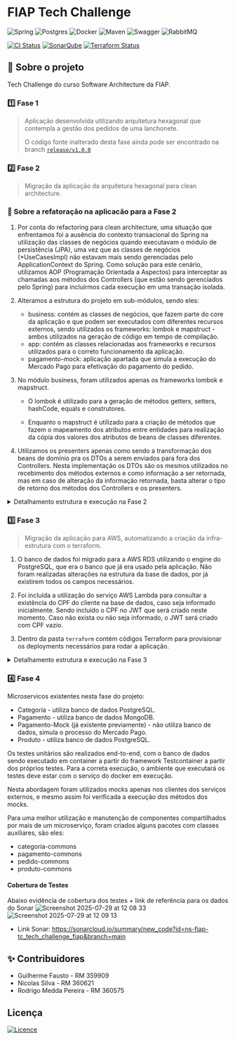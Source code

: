# FIAP Tech Challenge

![Spring](https://img.shields.io/badge/spring-%236DB33F.svg?style=for-the-badge&logo=spring&logoColor=white)
![Postgres](https://img.shields.io/badge/postgres-%23316192.svg?style=for-the-badge&logo=postgresql&logoColor=white)
![Docker](https://img.shields.io/badge/docker-%230db7ed.svg?style=for-the-badge&logo=docker&logoColor=white)
![Maven](https://img.shields.io/badge/maven-%230db7ed.svg?style=for-the-badge&logo=maven&logoColor=white)
![Swagger](https://img.shields.io/badge/-Swagger-%23Clojure?style=for-the-badge&logo=swagger&logoColor=white)
![RabbitMQ](https://img.shields.io/badge/Rabbitmq-FF6600?style=for-the-badge&logo=rabbitmq&logoColor=white)

[![CI Status](https://github.com/ra1nmak3r1/tech_challenge_fiap/actions/workflows/docker-build.yml/badge.svg)](https://github.com/ra1nmak3r1/tech_challenge_fiap/actions)
[![SonarQube](https://github.com/ns-fiap-tc/tech_challenge_fiap/actions/workflows/sonarcloud.yml/badge.svg)](https://github.com/ns-fiap-tc/tech_challenge_fiap/actions/workflows/sonarcloud.yml)
[![Terraform Status](https://github.com/ns-fiap-tc/tech_challenge_fiap/actions/workflows/deploy.yml/badge.svg)](https://github.com/ns-fiap-tc/tech_challenge_fiap/actions)

## 📖 Sobre o projeto

Tech Challenge do curso Software Architecture da FIAP.

### 1️⃣ Fase 1

> Aplicação desenvolvida utilizando arquitetura hexagonal que contempla a gestão dos pedidos de uma lanchonete.
>
> O código fonte inalterado desta fase ainda pode ser encontrado na branch [`release/v1.0.0`](https://github.com/ra1nmak3r1/tech_challenge_fiap/tree/release/v1.0.0)

### 2️⃣ Fase 2

> Migração da aplicação da arquitetura hexagonal para clean architecture.

### 📝 Sobre a refatoração na aplicacão para a Fase 2

1. Por conta do refactoring para clean architecture, uma situação que enfrentamos foi a ausência do contexto transacional do Spring na utilização das classes de negócios quando executavam o módulo de persistência (JPA), uma vez que as classes de negócios (\*UseCasesImpl) não estavam mais sendo gerenciadas pelo ApplicationContext do Spring. Como solução para este cenário, utilizamos AOP (Programação Orientada a Aspectos) para interceptar as chamadas aos métodos dos Controllers (que estão sendo gerenciados pelo Spring) para incluirmos cada execução em uma transação isolada.

2. Alteramos a estrutura do projeto em sub-módulos, sendo eles:

   - business: contém as classes de negócios, que fazem parte do core da aplicação e que podem ser executados com diferentes recursos externos, sendo utilizados os frameworks: lombok e mapstruct - ambos utilizados na geração de código em tempo de compilação.
   - app: contém as classes relacionadas aos frameworks e recursos utilizados para o correto funcionamento da aplicação.
   - pagamento-mock: aplicação apartada que simula a execução do Mercado Pago para efetivação do pagamento do pedido.

3. No módulo business, foram utilizados apenas os frameworks lombok e mapstruct.

   - O lombok é utilizado para a geração de métodos getters, setters, hashCode, equals e construtores.

   - Enquanto o mapstruct é utilizado para a criação de métodos que fazem o mapeamento dos atributos entre entidades para realização da cópia dos valores dos atributos de beans de classes diferentes.

4. Utilizamos os presenters apenas como sendo a transformação dos beans de domínio pra os DTOs a serem enviados para fora dos Controllers. Nesta implementação os DTOs são os mesmos utilizados no recebimento dos métodos externos e como informação a ser retornada, mas em caso de alteração da informação retornada, basta alterar o tipo de retorno dos métodos dos Controllers e os presenters.

<details>
  <summary>Detalhamento estrutura e execução na Fase 2</summary>

## 🏛️ Estrutura utilizada nos pacotes

```
raíz
├── app (módulo)
│   ├── Dockerfile
│   ├── pom.xml
│   └── src
│       └── application
│           ├──	device
│           │   ├── queue (produtores / consumidores)
│           │   ├── rest (interfaces)
│           │   │   ├── exception
│           │   │   │   └── handler
│           │   │   └── impl (implementações das interfaces)
│           │   └── persistence
│           │       ├── entity
│           │       ├── mapper
│           │       └── repository
│           └── infrastructure (local onde serão utilizadas as dependências de cada cloud ou de recursos externos)
│               ├── aspect (pacote contendo as classes da AOP)
│               ├── config (inclusão das configurações da aplicação, como por exemplo @Configuration do Spring, criando os @Bean)
│               ├── utils (classes utilitárias)
│               └── aws (pacotes específicos para cada cloud, por exemplo)
├── business (módulo)
│   ├── pom.xml
│   └── src
│       └── business (classes / interfaces referentes às regras de negócios da aplicação. criar as classes / interfaces sem usar frameworks - código o mais simples possível)
│           ├── adapter
│           │   ├── controller
│           │   ├── gateway
│           │   └── presenter
│           ├── common
│           │   ├── dto
│           │   ├── mapper
│           │   ├── queue (produtor / consumidor)
│           │   └── persistence
│           └── core
│               ├── domain (POJOs)
│               ├── exception
│               └── usecase (interfaces contendo os métodos a serem implementados)
│                   └── impl (implementações das interfaces)
└── pagamento-mock (módulo)
    ├── Dockerfile
    ├── pom.xml
    └── src
        └── pagamentomock
            ├── adapter
            │   ├── input
            │   │    ├── controller
            │	│    ├── dto
            │	│    └── mapper
            │	└── output
            └── infrastructure
                ├── config
                └── utils

```

## 💻 Tecnologias utilizadas na Aplicação

- Maven 3.9.9
- Spring Boot 3.3.4
- Java 17

## 📦 Arquitetura da Infraestrutura e CI/CD

### 🚀 Tecnologias Utilizadas na Infraestrutura

- **Minikube** — Cluster Kubernetes local para simular produção
- **Kubernetes (K8s)** — Orquestração dos recursos
- **Docker** — Empacotamento das aplicações em containers
- **Docker Compose** — Suporte ao ambiente de desenvolvimento local
- **GitHub Actions** — Pipeline de CI para build e deploy das imagens
- **Docker Hub** — Repositório para armazenar imagens da aplicação
- **Secrets e ConfigMaps** — Gestão segura de variáveis sensíveis no cluster
- **RabbitMQ(4.0.5) & PostgreSQL(16)** — Infraestrutura de mensageria e banco de dados

---

### ✅ Pré-requisitos para Execução

- **Docker** e **Docker Compose** instalados
- **Minikube** instalado e configurado localmente (Testes e validações realizados com a v1.35.0)
- Acesso ao `.env` com as variáveis necessárias

---

### 🛠️ Integração Contínua (CI)

O fluxo de CI é automatizado via **GitHub Actions** e é engatilhado a cada `push` na branch `main`.

1. Faz o checkout do repositório
2. Gera as imagens Docker de cada aplicação (`app` e `mock-pagamento`)
3. Faz o login no Docker Hub usando um **Access Token seguro**
4. Publica as imagens no Docker Hub (`app` em repositório privado e `mock-pagamento` em repositório público)

---

### 🌐 Deploy e Infraestrutura (CD)

A subida do ambiente é feita localmente via script `setup.sh` ou `setup.bat`, que:

1. Lê e carrega o arquivo `.env` com credenciais e configurações
2. Cria dinamicamente as Secrets no Kubernetes
3. Aplica todos os manifestos do cluster (PostgreSQL, RabbitMQ, app e mock)
4. Expõe os serviços via `port-forward` para acesso local (`localhost:8080`, `:8081`)

---

### 🧭 Fluxo da Arquitetura (CI/CD)

```mermaid
flowchart TD
    dev[Desenvolvedor] --> pushGit[Push para GitHub]

    subgraph GitHub_Actions_CI
        pushGit --> buildApp[Build imagem da aplicação]
        buildApp --> buildMock[Build imagem do mock-pagamento]
        buildMock --> dockerLogin[Login no Docker Hub]
        dockerLogin --> pushImages[Push das imagens]
    end

    pushImages --> dockerHub[Docker Hub]

    dev --> runSetup[Executa setup.sh ou setup.bat]

    subgraph Execucao_Local_CD
        runSetup --> loadEnv[Carrega variáveis do .env]
        loadEnv --> createSecrets[Cria Secrets no Kubernetes]
        createSecrets --> applyManifests[Aplica manifestos do cluster]
        applyManifests --> portForward[Port-forward dos serviços]
    end

    dockerHub --> applyManifests
    portForward --> appAccess[Acesso ao App Principal na porta 8080]
    portForward --> mockAccess[Acesso ao Mock Pagamento na porta 8081]
```

### 📈 Escalabilidade e HPA no Kubernetes

Para lidar com cenários de alta demanda, como por exemplo **lentidão no totem da lanchonete durante horários de pico**, a aplicação principal foi configurada com um recurso chamado **HPA (Horizontal Pod Autoscaler)** no Kubernetes.

O HPA monitora o uso de **CPU** do container da aplicação e **escala automaticamente o número de réplicas** (pods) quando a utilização ultrapassa um determinado limite configurado.

---

#### 📌 Exemplo de caso prático

> Cenário: durante o horário de almoço, há um grande volume de clientes utilizando o totem de autoatendimento. Isso gera lentidão e demora nas respostas da aplicação.

🔧 Solução:

- O HPA detecta que o uso de CPU no pod principal (`app`) ou no `mock-pagamento` está acima do limite (70% para o app, 80% para o mock)
- Ele automaticamente cria novos pods (`réplicas`) da aplicação para distribuir a carga
- Os **Services do Kubernetes** atuam como balanceadores de carga, redirecionando requisições para os pods disponíveis
- Quando o pico passa, o HPA reduz o número de pods novamente para economizar recursos

---

#### 🧭 Diagrama da Escalabilidade

```mermaid
flowchart TD
    Client[Usuario - Totem/Navegador] --> Ingress[Entrada de Requisições]
    Ingress --> AppService[Service - app]
    Ingress --> MockService[Service - mock-pagamento]

    subgraph App_Pods
        App1[Pod app - Réplica 1]
        App2[Pod app - Réplica 2]
        AppN[Pod app - Réplica N]
    end

    subgraph Mock_Pods
        Mock1[Pod mock - Réplica 1]
        Mock2[Pod mock - Réplica 2]
        MockN[Pod mock - Réplica N]
    end

    AppService --> App1
    AppService --> App2
    AppService --> AppN

    MockService --> Mock1
    MockService --> Mock2
    MockService --> MockN

    subgraph HPA[Horizontal Pod Autoscaler]
        HPAApp[Escala o app baseado em CPU >70%]
        HPAMock[Escala o mock baseado em CPU >80%]
    end

    HPAApp --> App1
    HPAApp --> App2
    HPAMock --> Mock1
    HPAMock --> Mock2
```

---

#### 🧑‍💻 Considerações

- O **HPA está configurado para ambos os serviços**:
  - `app` com threshold de 70% de uso de CPU
  - `mock-pagamento` com threshold de 80% de uso de CPU
- O `app` pode escalar até **5 réplicas**, conforme demanda
- O `mock-pagamento` pode escalar até **3 réplicas**, conforme demanda
  > No `mock-pagamento` estamos apenas simulando um sistema externo de pagamentos, não necessariamente precisaríamos de um HPA nele, mas decidimos manter a configuração em uma escala menor

## ⚙️ Como executar a infraestrutura com Minikube

### ✅ 1. Pré-requisitos

Instale as ferramentas abaixo:

- [Docker](https://www.docker.com/products/docker-desktop/)
- [Minikube](https://minikube.sigs.k8s.io/docs/start/)

---

### ✅ 2. Clonar o repositório

```bash
git clone https://github.com/ra1nmak3r1/tech_challenge_fiap.git
cd tech_challenge_fiap
```

---

### ✅ 3. Criar o arquivo `.env` com base no `.env.example`

Já existe um arquivo de exemplo chamado **`.env.example`** no projeto.

<details>
  <summary><strong>🔐 COMO CONFIGURAR O ARQUIVO .ENV</strong></summary>

1. Copie o arquivo `.env.example` para `.env`:

```bash
cp .env.example .env  # Linux ou Mac
```

```powershell
copy .env.example .env  # Windows
```

2. Substitua os valores fictícios pelos **valores reais que foram enviados separadamente**.

> ⚠️ Os valores do `.env.example` são apenas ilustrativos e não funcionais.

</details>

---

### ✅ 4. Subir a infraestrutura

Foram desenvolvidos scripts em `.sh` e `.bat` para facilitar a inicialização da infraestrutura no Minikube, sem que seja necessário executar os comandos da API do Kubernetes para tal. Na prática ambos os scripts fazem o seguinte:

1. ✅ Verifica se o arquivo `.env` existe e carrega suas variáveis
2. 🔐 Cria dinamicamente as **Secrets** no Kubernetes com base no `.env`
3. 🐳 Cria uma Secret para autenticação no **Docker Hub** (para acesso à imagem privada da aplicação principal)
4. 🚀 Inicializa o cluster local do **Minikube**
5. 📂 Aplica todos os **manifestos Kubernetes** da aplicação:
   - Banco de dados PostgreSQL
   - RabbitMQ
   - Aplicação principal (`app`)
   - Serviço de mock de pagamento (`mock-pagamento`)
6. 🌐 Expõe os serviços localmente via `kubectl port-forward`, permitindo acesso via `localhost`
7. ⏳ Aguarda os pods ficarem prontos antes de liberar o acesso

> ℹ️ Em cerca de 3-4 minutos, o ambiente estará funcionando localmente com todos os microsserviços no ar.

#### ▶️ Linux ou Mac:

```bash
chmod +x setup.sh
./setup.sh
```

#### 🪟 Windows:

```powershell
.\setup.bat
```

---

### ✅ 5. Acessar os serviços localmente

| Serviço        | URL                   |
| -------------- | --------------------- |
| Aplicação      | http://localhost:8080 |
| Mock Pagamento | http://localhost:8081 |

---

### 🛠️ Comandos úteis para observação

Ver todos os pods:

```bash
kubectl get pods
```

Ver logs da aplicação principal:

```bash
kubectl logs -l app=lanchonete-app -f
```

Ver logs do mock pagamento:

```bash
kubectl logs -l app=mock-pagamento -f
```

---

### 🧹 Resetar tudo (opcional)

Caso queira limpar o ambiente e recomeçar do zero, preparamos os seguintes executáveis para facilitar o processo:

#### ▶️ Linux ou Mac

```bash
./delete_setup.sh
```

#### 🪟 Windows

```powershell
.\delete_setup.bat
```

Ou, você também pode zerar o minikube por completo se desejar

```bash
minikube delete
```

## 📄 Acesso à documentação das APIs

#### Aplicação

- http://localhost:8080/api-docs (endpoints)
- http://localhost:8080/swagger-ui/index.html (swagger-ui)

#### Pagamento Mock

- http://localhost:8081/api-docs (endpoints)
- http://localhost:8081/swagger-ui/index.html (swagger-ui)

## 🧪 Execução em modo de Desenvolvimento (sem Minikube)

<details>

<summary>Se desejar executar a aplicação em modo de desenvolvimento local para debugar e alterar o código fonte em caráter de teste, siga este passo a passo</summary>

#### ✅ 1. Pré-requisitos

- Docker
- Docker Compose
- Maven 3.9.9
- Spring Boot 3.3.4
- Java 17

---

#### ✅ 2. Gerar o `.env`

Crie o arquivo `.env` com base no `.env.example`, da mesma forma descrita anteriormente:

```bash
cp .env.example .env  # Linux ou Mac
```

```powershell
copy .env.example .env  # Windows
```

Substitua os valores conforme os dados enviados.

---

#### ✅ 3. Buildar as aplicações localmente (apenas na primeira vez)

Primeiro instale o pacote parent da aplicação, através do comando:

```bash
mvn -DskipTests -DskipITs=true -N clean install
```

Em seguida, compile o projeto e gere o arquivo `.jar`. Para isso, execute:

```bash
mvn -DskipTests clean package
```

---

#### ✅ 4. Subir o ambiente de desenvolvimento com Docker Compose

Na raiz do projeto, execute:

```bash
docker compose up --build
```

Isso irá:

- Buildar os containers da aplicação principal e do mock
- Subir o banco de dados PostgreSQL e o RabbitMQ
- Conectar todos os serviços em rede local

---

#### ✅ 5. Acessar os serviços localmente

| Serviço        | URL                   |
| -------------- | --------------------- |
| Aplicação      | http://localhost:8080 |
| Mock Pagamento | http://localhost:8081 |

</details>

## 🔄 Fluxo de Execução

### 1. Criação de um novo pedido

```
POST -> /pedido-service/v1/save
```

---

### 2. Atualização dos itens do pedido

```
PUT -> /pedido-service/v1/save/:id
```

Esta atualização contempla:

- Os **itens do pedido**
- As **informações de pagamento**
- O **status do pedido**

> O ID do objeto pagamento deve ser preenchido.

Caso o status seja alterado para `RECEBIDO`, isso significa que o pedido foi finalizado pelo usuário e agora será feito o **processamento do pagamento**, que ocorrerá de forma assíncrona, utilizando o projeto **Pagamento Mock**.

---

### 3. Confirmação do Pagamento

Para confirmar que o pagamento foi realizado, é necessário executar o endpoint abaixo do **Pagamento Mock**, que por sua vez **executará o webhook da aplicação**.

**Endpoint do Pagamento Mock:**

```
POST -> /pagamento-mock-service/v1/callPagamentoWebHook/:pedidoId/:aprovarPagamento
```

**Webhook da aplicação:**

```
POST -> /pagamento-service/v1/updateStatus/:pedidoId/:statusCode
```

### Observações

- Ambos os métodos foram definidos como `POST` por não serem indepotentes.
- A execução do webhook, caso receba o `statusCode = 100`, significa que o pagamento foi realizado com sucesso, e fará com que o pedido seja **confirmado** e as **Ordens de Serviço sejam criadas para a cozinha**.

</details>

### 3️⃣ Fase 3

> Migração da aplicação para AWS, automatizando a criação da infra-estrutura com o terraform.

1. O banco de dados foi migrado para a AWS RDS utilizando o engine do PostgreSQL, que era o banco que já era usado pela aplicação. Não foram realizadas alterações na estrutura da base de dados, por já existirem todos os campos necessários.

2. Foi incluída a utilização do serviço AWS Lambda para consultar a existência do CPF do cliente na base de dados, caso seja informado inicialmente. Sendo incluído o CPF no JWT que será criado neste momento. Caso não exista ou não seja informado, o JWT será criado com CPF vazio.

3. Dentro da pasta `terraform` contém códigos Terraform para provisionar os deployments necessários para rodar a aplicação.

<details>
  <summary>Detalhamento estrutura e execução na Fase 3</summary>

## 🔁 Fluxo da requisição na AWS

![Fluxo AWS](fluxo-aws.png "Título Opcional da Imagem")

## 👟 Passos para o provisionamento
Este projeto faz parte de um ecossistema maior, composto por múltiplos repositórios que se comunicam entre si e também utilizam GitHub Actions para provisionamento ou deploy automatizado.

Para completo funcionamento da plataforma, é necessário seguir o seguinte fluxo de provisionamento:

> 1. A provisão do repositório da infra-base; [`infra-base`](https://github.com/ns-fiap-tc/infra-base);
> 2. A provisão do repositório do banco de dados: [`infra-bd`](https://github.com/ns-fiap-tc/infra-bd);
> 3. A provisão deste repositório [`tech_challenge_fiap`]([#como-rodar-o-projeto](https://github.com/ns-fiap-tc/tech_challenge_fiap?tab=readme-ov-file#como-rodar-o-projeto));
> 4. A provisão da lambda e api gateway: [`lambda`](https://github.com/ns-fiap-tc/lambda)

> ⚠️ Todos os workflows são configurados para serem disparados com segurança usando variáveis armazenadas via GitHub Secrets.

## 🚀 Como rodar o projeto

### 🤖 Via Github Actions
<details>
  <summary>Passo a passo</summary>

#### 📖 Resumo
Após o build e publicação das imagens Docker da aplicação (realizado na pipeline `Build and Push Docker Images`), uma **segunda pipeline é acionada automaticamente** com o objetivo de **provisionar a infraestrutura na AWS utilizando Terraform**.
Este processo é orquestrado pelo workflow `Terraform Deploy`.
> Neste caso, somente os membros da equipe que fazem parte do projeto podem utilizar este fluxo.

#### 🔐 Pré-requisitos
Antes de utilizar esse fluxo, é necessário que as seguintes **secrets** estejam configuradas no repositório no GitHub:
- `AWS_ACCESS_KEY_ID`
- `AWS_SECRET_ACCESS_KEY`
- `AWS_SESSION_TOKEN` *(se estiver usando AWS Academy)*
- `TF_VAR_db_username`
- `TF_VAR_db_password`
- `DOCKERHUB_USERNAME`
- `DOCKERHUB_ACCESS_TOKEN`

Essas variáveis são utilizadas pelo Terraform para acessar a AWS, provisionar a infraestrutura e autenticar no Docker Hub para baixar as imagens da aplicação.

> Você pode configurar essas secrets em: `Settings > Secrets and variables > Actions`

#### ⚙️ Etapas do Deploy via GitHub Actions:
1. ✅ **Disparo automático**: A action é iniciada **somente após a finalização com sucesso** da pipeline de build (`workflow_run.conclusion == 'success'`).
2. 🧾 **Checkout do código**: A action clona o repositório na VM temporária usada pela GitHub Action.
3. ⚒️ **Configuração do Terraform**: A ferramenta `terraform` é instalada no ambiente.
4. 📁 **Acesso à pasta `terraform/`**: Todas as ações ocorrem dentro dessa pasta, que contém os arquivos `.tf`.
5. 🔐 **Carregamento de variáveis sensíveis**:
   - Credenciais da AWS (`AWS_ACCESS_KEY_ID`, `AWS_SECRET_ACCESS_KEY`, `AWS_SESSION_TOKEN`)
   - Credenciais de banco (`TF_VAR_db_username`, `TF_VAR_db_password`)
   - Credenciais do Docker Hub
6. 🧪 **Execução do `terraform init`**: Inicializa os plugins e configurações da infraestrutura.
7. 🔍 **Execução do `terraform plan`**: Exibe no log o que será criado/modificado/destruído na AWS.
8. 🚀 **Execução do `terraform apply`**: Provisiona automaticamente a infraestrutura, sem necessidade de confirmação (`-auto-approve`).

#### 🧭 Diagrama do Fluxo de Execução
```mermaid
flowchart TD
    subgraph Build_Pipeline
        A[Build and Push Docker Images]
    end

    A -->|on success| B[Terraform Deploy]

    subgraph Terraform_Deploy
        B1[Checkout do código]
        B2[Setup Terraform]
        B3[Carrega Secrets da AWS e do DockerHub]
        B4[terraform init]
        B5[terraform plan]
        B6[terraform apply]
    end

    B --> B1 --> B2 --> B3 --> B4 --> B5 --> B6 --> AWS[AWS Infra Provisionada]
```

#### Benefícios desse fluxo
- 💡 Automação completa: nenhuma intervenção manual é necessária após o push.
- 🔐 Segurança: uso de GitHub Secrets para variáveis sensíveis.
- 🔁 Reprodutibilidade: o mesmo ambiente pode ser criado quantas vezes for necessário.
- 📦 Infra como código (IaC): toda a infraestrutura é descrita em arquivos .tf, versionados no repositório.
</details>

### 💻 Localmente

<details>
  <summary>Passo a passo</summary>

#### Pré-requisitos

Antes de começar, certifique-se de ter os seguintes itens instalados e configurados em seu ambiente:

1. **Terraform**: A ferramenta que permite definir, visualizar e implantar a infraestrutura de nuvem.
2. **AWS CLI**: A interface de linha de comando da AWS.
3. **Credenciais AWS válidas**: Você precisará de uma chave de acesso e uma chave secreta para autenticar com a AWS (no momento, o repositório usa chaves e credenciais fornecidas pelo [AWS Academy](https://awsacademy.instructure.com/) e que divergem de contas padrão). Tais credenciais devem ser inseridas no arquivo `credentials` que fica dentro da pasta `.aws`

## Como usar

1. **Clone este repositório**:

```bash
git clone https://github.com/ns-fiap-tc/tech_challenge_fiap
```

2. **Acesse o diretório do repositório**:

```bash
cd tech_challenge_fiap
```

3. **Defina as variáveis necessárias ao nível de ambiente, criando um arquivo `.env` de acordo com o arquivo `.env.exemplo`. Exemplo:**:

```bash
DOCKERHUB_USERNAME="dockerhub_username"
DOCKERHUB_ACCESS_TOKEN="dokerhub_token"
```

4. **Inicialize o diretório Terraform**:

```bash
terraform init
```

5. **Visualize as mudanças que serão feitas**:

```bash
./terraform.sh plan
```

6. **Provisione a infraestrutura**:

```bash
./terraform.sh apply -auto-approve
```

7. **Para destruir a infraestrutura provisionada**:

```bash
./terraform.sh destroy -auto-approve
```

</details>

## 🧱 Sobre o Terraform
Este e todos os demais repositórios do projeto usam Terraform para provisionar e gerenciar a infraestrutura da aplicação na AWS

### 🧠 Utilização de backend remoto (`backend.tf`)
Por padrão, o Terraform armazena o **state file** (arquivo `terraform.tfstate`) localmente. Esse arquivo contém o "espelho" do que foi criado na infraestrutura, e é com base nele que o Terraform sabe **o que existe**, **o que precisa ser criado**, **modificado** ou **destruído**.

Em ambientes colaborativos ou com automação via CI/CD, usar o estado local **não é seguro** nem escalável.

Sendo assim, para garantir a **consistência do estado da infraestrutura** e permitir que múltiplos usuários/triggers CI/CD compartilhem o mesmo controle da stack, configuramos o Terraform para utilizar um **backend remoto** no **Amazon S3** com controle de concorrência via **DynamoDB**.

#### 🪣 1. Amazon S3 - Armazenamento seguro do state
O arquivo `terraform.tfstate` é armazenado dentro de um bucket no S3. Isso garante:

- 🧩 Que **todos os desenvolvedores e pipelines** usem o mesmo estado compartilhado
- 🔐 Que o arquivo esteja em um ambiente seguro, com **criptografia habilitada**
- 🕒 Histórico de versões automático, se habilitado no bucket

Exemplo de configuração:

```hcl
bucket = "nome-do-bucket-terraform"
key    = "tech-challenge/infra/terraform.tfstate"
```

#### 🔒 2. DynamoDB - Controle de concorrência com locking
Para evitar que **duas execuções do Terraform ocorram ao mesmo tempo** (por exemplo, dois devs ou um dev + CI), utilizamos **locking via tabela DynamoDB**.

Isso evita corrupção no `tfstate`, garantindo que apenas **uma execução ocorra por vez**.

```hcl
dynamodb_table = "terraform-locks"
```

O Terraform cria um "lock" temporário enquanto o plano/aplicação está em execução e remove ao final. Se algo falhar e o lock não for removido, podemos desbloquear manualmente.

#### 📌 Funcionamento resumido

```text
terraform init
│
├── Lê o arquivo backend.tf
│
├── Conecta com o bucket S3 e tabela DynamoDB
│
├── Verifica se já existe um state remoto
│     └── Se sim: sincroniza o local com o remoto
│     └── Se não: cria um novo .tfstate no S3
│
├── Ao executar terraform apply:
│     ├── Cria lock temporário na tabela DynamoDB
│     ├── Aplica as mudanças
│     └── Atualiza o tfstate no bucket S3
│     └── Libera o lock no DynamoDB
```
> Para observar isso na prática, perceba que ao executar `terraform init`, nos logs vai constar a conexão com o backend remoto.

#### ✅ Benefícios dessa abordagem
- 👥 **Trabalho em equipe sem conflitos**
- 🔁 **Execução segura via CI/CD**
- ☁️ **State persistente e acessível de qualquer lugar**
- 🛡️ **Proteção contra concorrência com lock automático**

</details>


### 4️⃣ Fase 4

Microservicos existentes nesta fase do projeto:

- Categoria - utiliza banco de dados PostgreSQL.
- Pagamento - utiliza banco de dados MongoDB.
- Pagamento-Mock (já existente previamente) - não utiliza banco de dados, simula o processo do Mercado Pago.
- Produto - utiliza banco de dados PostgreSQL.

Os testes unitários são realizados end-to-end, com o banco de dados sendo executado em container a partir do framework Testcontainer a partir dos próprios testes.  Para a correta execução, o ambiente que executará os testes deve estar com o serviço do docker em execução.

Nesta abordagem foram utilizados mocks apenas nos clientes dos serviços externos, e mesmo assim foi verificada a execução dos métodos dos mocks.

Para uma melhor utilização e manutenção de componentes compartilhados por mais de um microserviço, foram criados alguns pacotes com classes auxiliares, são eles:

- categoria-commons
- pagamento-commons
- pedido-commons
- produto-commons

#### Cobertura de Testes
Abaixo evidência de cobertura dos testes + link de referência para os dados do Sonar
<img width="1755" height="216" alt="Screenshot 2025-07-29 at 12 08 33" src="https://github.com/user-attachments/assets/98b418de-e795-44a1-8d89-f26bb9407fea" />
<img width="1417" height="946" alt="Screenshot 2025-07-29 at 12 09 13" src="https://github.com/user-attachments/assets/21a537ae-9567-4b4f-81cc-d85ba3744981" />

- Link Sonar: https://sonarcloud.io/summary/new_code?id=ns-fiap-tc_tech_challenge_fiap&branch=main


## ✨ Contribuidores

- Guilherme Fausto - RM 359909
- Nicolas Silva - RM 360621
- Rodrigo Medda Pereira - RM 360575

## Licença

[![Licence](https://img.shields.io/github/license/Ileriayo/markdown-badges?style=for-the-badge)](./LICENSE)
